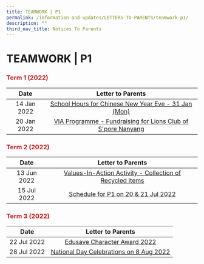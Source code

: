```yaml
---
title: TEAMWORK | P1
permalink: /information-and-updates/LETTERS-TO-PARENTS/teamwork-p1/
description: ""
third_nav_title: Notices To Parents
---
```





# TEAMWORK | P1

### <span style = "color: #c81b1b"> <b>Term 1 (2022)</b> </span>

<table>
<thead>
  <tr>
    <th style="text-align: center;">Date</th>
    <th style="text-align: center;">Letter to Parents</th>
  </tr>
</thead>
<tbody>
  <tr>
    <td style="text-align: center;">14 Jan 2022</td>
    <td style="text-align: center;"><a href="/files/INFORMATION%20AND%20UPDATES/Letter%20To%20Parents/Teamwork%201/020%20Sch%20Hours%20on%20CNY%20Eve%2031%20Jan%202022.pdf" target = "_blank">School Hours for Chinese New Year Eve - 31 Jan (Mon)</a></td>
  </tr>
  <tr>
    <td style="text-align: center;"> 20 Jan 2022</td>
    <td style="text-align: center;"> <a href="/files/INFORMATION%20AND%20UPDATES/Letter%20To%20Parents/Teamwork%201/022%20VIA%20Programme%20Fundraising%20for%20Lions%20Club%20of%20Singapore%20Nanyang.pdf" target = "_blank">VIA Programme - Fundraising for Lions Club of S'pore Nanyang</a></td>
  </tr>
</tbody>
</table>

### <span style = "color: #c81b1b"> <b>Term 2 (2022)</b> </span>

<table>
<thead>
  <tr>
    <th style="text-align: center;">Date</th>
    <th style="text-align: center;">Letter to Parents</th>
  </tr>
</thead>
<tbody>
  <tr>
    <td style="text-align: center;">13 Jun 2022</td>
    <td style="text-align: center;"><a href="/files/INFORMATION%20AND%20UPDATES/Letter%20To%20Parents/Teamwork%201/044%20Collection%20of%20Recycled%20items.pdf" target = "_blank">Values-In-Action Activity - Collection of Recycled Items</a></td>
  </tr>
  <tr>
    <td style="text-align: center;"> 15 Jul 2022</td>
    <td style="text-align: center;"> <a href="/files/INFORMATION%20AND%20UPDATES/Letter%20To%20Parents/Teamwork%201/052%20Schedule%20for%20P1%20on%2020%20and%2021%20July.pdf" target = "_blank">Schedule for P1 on 20 &amp; 21 Jul 2022</a></td>
  </tr>
</tbody>
</table>

### <span style = "color: #c81b1b"> <b>Term 3 (2022)</b> </span>

<table>
<thead>
  <tr>
    <th style="text-align: center;">Date</th>
    <th style="text-align: center;">Letter to Parents</th>
  </tr>
</thead>
<tbody>
  <tr>
    <td style="text-align: center;">22 Jul 2022</td>
    <td style="text-align: center;"><a href="/files/INFORMATION%20AND%20UPDATES/Letter%20To%20Parents/Teamwork%201/050%20ECHA%20letter%20to%20parents%202022.pdf" target = "_blank">Edusave Character Award 2022</a></td>
  </tr>
  <tr>
    <td style="text-align: center;"> 28 Jul 2022</td>
    <td style="text-align: center;"><a href="/files/INFORMATION%20AND%20UPDATES/Letter%20To%20Parents/Teamwork%201/058%20National%20Day%20Celebrations%20on%208%20Aug%202022.pdf" target = "_blank"> National Day Celebrations on 8 Aug 2022</a></td>
  </tr>
</tbody>
</table>